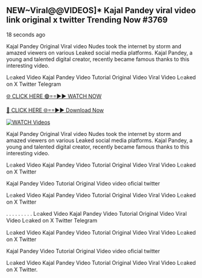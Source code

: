 ## NEW~Viral@@VIDEOS]* Kajal Pandey viral video link original x twitter Trending Now #3769

18 seconds ago

Kajal Pandey Original Viral video Nudes took the internet by storm and amazed viewers on various Leaked social media platforms. Kajal Pandey, a young and talented digital creator, recently became famous thanks to this interesting video.

L𝚎aked Video Kajal Pandey Video Tutorial Original Video Viral Video L𝚎aked on X Twitter Telegram

[🌐 CLICK HERE 🟢==►► WATCH NOW](https://valovideo.net/valo-video/?bom)

[🔴 CLICK HERE 🌐==►► Download Now](https://valovideo.net/valo-video/?bom)

[![WATCH Videos](https://i.imgur.com/dJHk4Zq.gif)](https://valovideo.net/valo-video/?bom)

Kajal Pandey Original Viral video Nudes took the internet by storm and amazed viewers on various Leaked social media platforms. Kajal Pandey, a young and talented digital creator, recently became famous thanks to this interesting video.

L𝚎aked Video Kajal Pandey Video Tutorial Original Video Viral Video L𝚎aked on X Twitter

Kajal Pandey Video Tutorial Original Video video oficial twitter

L𝚎aked Video Kajal Pandey Video Tutorial Original Video Viral Video L𝚎aked on X Twitter

. . . . . . . . . L𝚎aked Video Kajal Pandey Video Tutorial Original Video Viral Video L𝚎aked on X Twitter Telegram

L𝚎aked Video Kajal Pandey Video Tutorial Original Video Viral Video L𝚎aked on X Twitter

Kajal Pandey Video Tutorial Original Video video oficial twitter

L𝚎aked Video Kajal Pandey Video Tutorial Original Video Viral Video L𝚎aked on X Twitter.